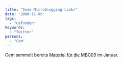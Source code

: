 ```yaml
---
title: "Some Microblogging Links"
date: "2008-11-06"
tags:
  - "Gefunden"
keywords:
  - "Twitter"
persons:
  - "Cem"
---
```


Cem sammelt bereits [Material für die MBC09](http://www.mbc09.de/?p=302) im Januar.
